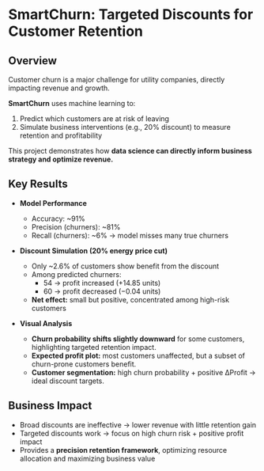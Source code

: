 # SmartChurn: Targeted Discounts for Customer Retention  

## Overview  
Customer churn is a major challenge for utility companies, directly impacting revenue and growth.  

**SmartChurn** uses machine learning to:  
1. Predict which customers are at risk of leaving  
2. Simulate business interventions (e.g., 20% discount) to measure retention and profitability  

This project demonstrates how **data science can directly inform business strategy and optimize revenue.**


## Key Results  
- **Model Performance**  
  - Accuracy: ~91%  
  - Precision (churners): ~81%  
  - Recall (churners): ~6% → model misses many true churners  

- **Discount Simulation (20% energy price cut)**  
  - Only ~2.6% of customers show benefit from the discount
  - Among predicted churners:  
    - 54 → profit increased (+14.85 units) 
    - 60 → profit decreased (−0.04 units)  
  - **Net effect:** small but positive, concentrated among high-risk customers
- **Visual Analysis**
  - **Churn probability shifts slightly downward** for some customers, highlighting targeted retention impact.
  - **Expected profit plot:** most customers unaffected, but a subset of churn-prone customers benefit.
  - **Customer segmentation:** high churn probability + positive ΔProfit → ideal discount targets. 

## Business Impact  
- Broad discounts are ineffective → lower revenue with little retention gain 
- Targeted discounts work → focus on high churn risk + positive profit impact  
- Provides a **precision retention framework**, optimizing resource allocation and maximizing business value  


